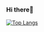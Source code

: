 ### Hi there👋
[![Top Langs](https://github-readme-stats.vercel.app/api/top-langs/?username=georgianapetricele&layout=donut&theme=nightowl)](https://github.com/georgianapetricele/github-readme-stats)
